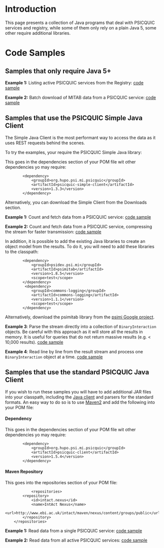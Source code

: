 # Introduction #

This page presents a collection of Java programs that deal with PSICQUIC services and registry, while some of them only rely on a plain Java 5, some other require additional libraries.

# Code Samples #

## Samples that only require Java 5+ ##

**Example 1:** Listing active PSICQUIC services from the Registry: [code sample](http://code.google.com/p/intact/source/browse/repo/site/trunk/intact-kickstart/src/main/java/uk/ac/ebi/intact/kickstart/psicquic/QueryRegistry.java)

**Example 2:** Batch download of MITAB data from a PSICQUIC service: [code sample](http://code.google.com/p/intact/source/browse/repo/site/trunk/intact-kickstart/src/main/java/uk/ac/ebi/intact/kickstart/psicquic/DownloadBatchMITAB.java)


## Samples that use the PSICQUIC Simple Java Client ##

The Simple Java Client is the most performant way to access the data as it uses REST requests behind the scenes.

To try the examples, your require the PSICQUIC Simple Java library:

This goes in the dependencies section of your POM file wit other dependencies yo may require:
```
        <dependency>
            <groupId>org.hupo.psi.mi.psicquic</groupId>
            <artifactId>psicquic-simple-client</artifactId>
            <version>1.3.3</version>
        </dependency>
```

Alternatively, you can download the Simple Client from the Downloads section.

**Example 1:** Count and fetch data from a PSICQUIC service: [code sample](http://code.google.com/p/psicquic/source/browse/trunk/psicquic-simple-client/src/example/java/org/hupo/psi/mi/psicquic/wsclient/PsicquicSimpleExample.java)

**Example 2:** Count and fetch data from a PSICQUIC service, compressing the stream for faster transmission: [code sample](http://code.google.com/p/psicquic/source/browse/trunk/psicquic-simple-client/src/example/java/org/hupo/psi/mi/psicquic/wsclient/PsicquicSimpleExampleCompression.java)

In addition, it is possible to add the existing Java libraries to create an object model from the results. To do it, you will need to add these libraries to the classpath:

```
        <dependency>
            <groupId>psidev.psi.mi</groupId>
            <artifactId>psimitab</artifactId>
            <version>1.8.5</version>
            <scope>test</scope>
        </dependency>
         <dependency>
            <groupId>commons-logging</groupId>
            <artifactId>commons-logging</artifactId>
            <version>1.1.1</version>
            <scope>test</scope>
        </dependency>
```

Alternatively, download the psimitab library from the [psimi Google project](http://code.google.com/p/psimi/downloads/list).

**Example 3**: Parse the stream directly into a collection of `BinaryInteraction` objects. Be careful with this approach as it will store all the results in memory. It is useful for queries that do not return massive results (e.g. < 10,000 results).  [code sample](http://code.google.com/p/psicquic/source/browse/trunk/psicquic-simple-client/src/example/java/org/hupo/psi/mi/psicquic/wsclient/PsicquicSimpleMitabExample.java)

**Example 4**: Read line by line from the result stream and process one `BinaryInteraction` object at a time. [code sample](http://code.google.com/p/psicquic/source/browse/trunk/psicquic-simple-client/src/example/java/org/hupo/psi/mi/psicquic/wsclient/PsicquicSimpleMitabIterationExample.java)

## Samples that use the standard PSICQUIC Java Client ##

If you wish to run these samples you will have to add additional JAR files into your classpath, including the [Java client](JavaClient.md) and parsers for the standard formats. An easy way to do so is to use [Maven2](http://maven.apache.org/) and add the following into your POM file:

#### Dependency ####

This goes in the dependencies section of your POM file wit other dependencies yo may require:
```
        <dependency>
            <groupId>org.hupo.psi.mi.psicquic</groupId>
            <artifactId>psicquic-client</artifactId>
            <version>1.5.4</version>
        </dependency>
```

#### Maven Repository ####

This goes into the repositories section of your POM file:
```
            <repositories>
        <repository>
            <id>intact.nexus</id>
            <name>IntAct Nexus</name>
            <url>http://www.ebi.ac.uk/intact/maven/nexus/content/groups/public</url>
        </repository>
    </repositories>
```

**Example 1:** Read data from a single PSICQUIC service: [code sample](http://code.google.com/p/intact/source/browse/repo/site/trunk/intact-kickstart/src/main/java/uk/ac/ebi/intact/kickstart/psicquic/QuerySinglePsicquic.java)

**Example 2:** Read data from all active PSICQUIC services: [code sample](http://code.google.com/p/intact/source/browse/repo/site/trunk/intact-kickstart/src/main/java/uk/ac/ebi/intact/kickstart/psicquic/QueryMultiplePsicquic.java)